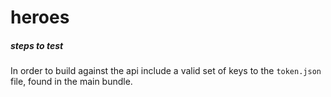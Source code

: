 # heroes


##### steps to test

In order to build against the api include a valid set of keys to the `token.json` file, found in the main bundle.

